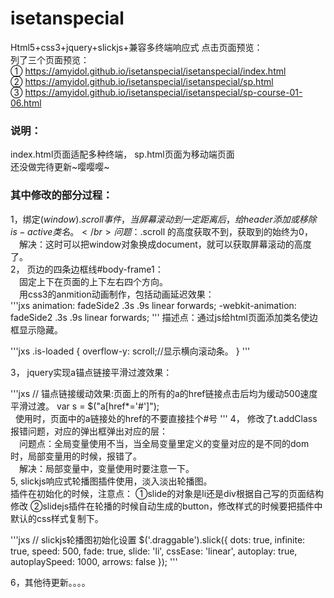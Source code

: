 # isetanspecial
Html5+css3+jquery+slickjs+兼容多终端响应式
点击页面预览：</br>
列了三个页面预览：</br>
① https://amyidol.github.io/isetanspecial/isetanspecial/index.html </br>
② https://amyidol.github.io/isetanspecial/isetanspecial/sp.html </br>
③ https://amyidol.github.io/isetanspecial/isetanspecial/sp-course-01-06.html </br>
### 说明：</br>
 index.html页面适配多种终端，
 sp.html页面为移动端页面</br>
 还没做完待更新~嘤嘤嘤~</br>
 
### 其中修改的部分过程：</br>
1，绑定$(window).scroll 事件，当屏幕滚动到一定距离后，给header添加或移除is-active类名。</br>
 　问题：$.scroll 的高度获取不到，获取到的始终为0，</br>
 　解决：这时可以把window对象换成document，就可以获取屏幕滚动的高度了。</br>
2，	页边的四条边框线#body-frame1：</br>
　固定上下在页面的上下左右四个方向。</br>
　用css3的anmition动画制作，包括动画延迟效果：</br>
'''jxs
	animation: fadeSide2 .3s .9s linear forwards;
  -webkit-animation: fadeSide2 .3s .9s linear forwards;
'''
	描述点：通过js给html页面添加类名使边框显示隐藏。</br>
  
'''jxs
  .is-loaded {
	overflow-y: scroll;//显示横向滚动条。
}
'''

3，	jquery实现a锚点链接平滑过渡效果：</br>

'''jxs
// 锚点链接缓动效果:页面上的所有的a的href链接点击后均为缓动500速度平滑过渡。
   var s = $("a[href*='#']");  
   使用时，页面中的a链接处的href的不要直接挂个#号
'''
 4，	修改了t.addClass报错问题，对应的弹出框弹出对应的层：</br>
 　问题点：全局变量使用不当，当全局变量里定义的变量对应的是不同的dom时，局部变量用的时候，报错了。</br>
 　解决：局部变量中，变量使用时要注意一下。</br>
5,	slickjs响应式轮播图插件使用，淡入淡出轮播图。</br>
插件在初始化的时候，注意点：
①slide的对象是li还是div根据自己写的页面结构修改
②slidejs插件在轮播的时候自动生成的button，修改样式的时候要把插件中默认的css样式复制下。

'''jxs
    // slickjs轮播图初始化设置
    $('.draggable').slick({
        dots: true,
        infinite: true,
        speed: 500,
        fade: true,
        slide: 'li',
        cssEase: 'linear',
        autoplay: true,
        autoplaySpeed: 1000,
        arrows: false
    });
'''

6，其他待更新。。。。

 
 
 
 
 
 
